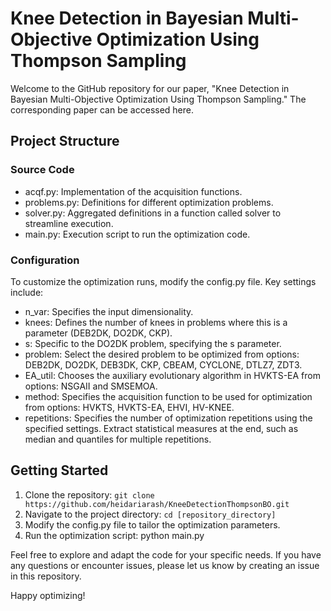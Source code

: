 # Knee Detection in Bayesian Multi-Objective Optimization Using Thompson Sampling

Welcome to the GitHub repository for our paper, "Knee Detection in Bayesian Multi-Objective Optimization Using Thompson Sampling." The corresponding paper can be accessed here.

## Project Structure
### Source Code
+ acqf.py: Implementation of the acquisition functions.
+ problems.py: Definitions for different optimization problems.
+ solver.py: Aggregated definitions in a function called solver to streamline execution.
+ main.py: Execution script to run the optimization code.

### Configuration
To customize the optimization runs, modify the config.py file. Key settings include:

+ n_var: Specifies the input dimensionality.
+ knees: Defines the number of knees in problems where this is a parameter (DEB2DK, DO2DK, CKP).
+ s: Specific to the DO2DK problem, specifying the s parameter.
+ problem: Select the desired problem to be optimized from options: DEB2DK, DO2DK, DEB3DK, CKP, CBEAM, CYCLONE, DTLZ7, ZDT3.
+ EA_util: Chooses the auxiliary evolutionary algorithm in HVKTS-EA from options: NSGAII and SMSEMOA.
+ method: Specifies the acquisition function to be used for optimization from options: HVKTS, HVKTS-EA, EHVI, HV-KNEE.
+ repetitions: Specifies the number of optimization repetitions using the specified settings. Extract statistical measures at the end, such as median and quantiles for multiple repetitions.

## Getting Started
1. Clone the repository: `git clone https://github.com/heidariarash/KneeDetectionThompsonBO.git`
2. Navigate to the project directory: `cd [repository_directory]`
3. Modify the config.py file to tailor the optimization parameters.
4. Run the optimization script: python main.py

Feel free to explore and adapt the code for your specific needs. If you have any questions or encounter issues, please let us know by creating an issue in this repository.

Happy optimizing!